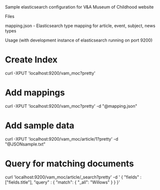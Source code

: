 Sample elasticsearch configuration for V&A Museum of Childhood website

Files

  mapping.json - Elasticsearch type mapping for article, event, subject, news types 

Usage (with development instance of elasticsearch running on port 9200)

  # Create Index

  curl -XPUT 'localhost:9200/vam_moc?pretty'

  # Add mappings 

  curl -XPUT 'localhost:9200/vam_moc?pretty' -d "@mapping.json"

  # Add sample data

  curl -XPUT 'localhost:9200/vam_moc/article/1?pretty' -d "@JSONsample.txt"

  # Query for matching documents

  curl 'localhost:9200/vam_moc/article/_search?pretty' -d '
  {
    "fields" : ["fields.title"],
      "query" : { "match": { "_all": "Willows" } }
  }'
